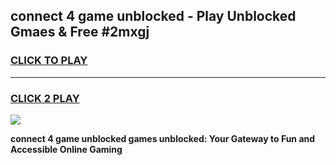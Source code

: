 
## connect 4 game unblocked - Play Unblocked Gmaes & Free #2mxgj
<h3>
<a href="https://news.freeplayer.one?title=connect_4_game_unblocked&ref=24F">CLICK TO PLAY</a></h3>
<hr>

<h3>
<a href="https://news.freeplayer.one?title=connect_4_game_unblocked&ref=24F">CLICK 2 PLAY</a>
  
</h3>

<a href="https://news.freeplayer.one?title=connect_4_game_unblocked&ref=24F/"><img src="https://clearcache.store/games.png"></a>


**connect 4 game unblocked games unblocked: Your Gateway to Fun and Accessible Online Gaming**
